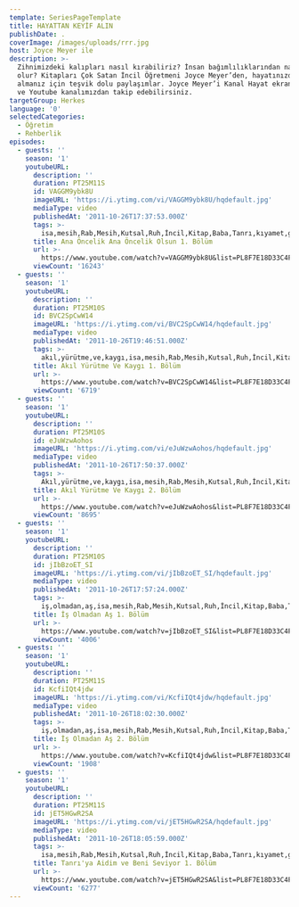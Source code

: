 ```yaml
---
template: SeriesPageTemplate
title: HAYATTAN KEYİF ALIN
publishDate: .
coverImage: /images/uploads/rrr.jpg
host: Joyce Meyer ile
description: >-
  Zihnimizdeki kalıpları nasıl kırabiliriz? İnsan bağımlılıklarından nasıl özgür
  olur? Kitapları Çok Satan İncil Öğretmeni Joyce Meyer’den, hayatınızdan zevk
  almanız için teşvik dolu paylaşımlar. Joyce Meyer’i Kanal Hayat ekranlarından
  ve Youtube kanalımızdan takip edebilirsiniz.
targetGroup: Herkes
language: '0'
selectedCategories:
  - Öğretim
  - Rehberlik
episodes:
  - guests: ''
    season: '1'
    youtubeURL:
      description: ''
      duration: PT25M11S
      id: VAGGM9ybk8U
      imageURL: 'https://i.ytimg.com/vi/VAGGM9ybk8U/hqdefault.jpg'
      mediaType: video
      publishedAt: '2011-10-26T17:37:53.000Z'
      tags: >-
        isa,mesih,Rab,Mesih,Kutsal,Ruh,İncil,Kitap,Baba,Tanrı,kıyamet,günü,Allah,depresyon,şifa,bereket,Özgürlük,Hastalık,Bunalım,Esenlik,Rahatlık,Mucize,Hristiyanlık,İman,Hz.,İsa,peygamber,İlah,Ruhsal,Protestan,Türk,Hristiyan,Kıyamet,İntihar,Cennet,Cehennem,din,lanet,Cin,Pastör,Kilise,Ahiret,neler,olacak,yargı,Ana,öncelik
      title: Ana Öncelik Ana Öncelik Olsun 1. Bölüm
      url: >-
        https://www.youtube.com/watch?v=VAGGM9ybk8U&list=PL8F7E18D33C4FACAA&index=2&t=0s
      viewCount: '16243'
  - guests: ''
    season: '1'
    youtubeURL:
      description: ''
      duration: PT25M10S
      id: BVC2SpCwW14
      imageURL: 'https://i.ytimg.com/vi/BVC2SpCwW14/hqdefault.jpg'
      mediaType: video
      publishedAt: '2011-10-26T19:46:51.000Z'
      tags: >-
        akıl,yürütme,ve,kaygı,isa,mesih,Rab,Mesih,Kutsal,Ruh,İncil,Kitap,Baba,Tanrı,kıyamet,günü,Allah,depresyon,şifa,bereket,Özgürlük,Hastalık,Bunalım,Esenlik,Rahatlık,Mucize,Hristiyanlık,İman,Hz.,İsa,peygamber,İlah,Ruhsal,Protestan,Türk,Hristiyan,Kıyamet,İntihar,Cennet,Cehennem,din,lanet,Cin,Pastör,Kilise,Ahiret,neler,olacak
      title: Akıl Yürütme Ve Kaygı 1. Bölüm
      url: >-
        https://www.youtube.com/watch?v=BVC2SpCwW14&list=PL8F7E18D33C4FACAA&index=3&t=0s
      viewCount: '6719'
  - guests: ''
    season: '1'
    youtubeURL:
      description: ''
      duration: PT25M10S
      id: eJuWzwAohos
      imageURL: 'https://i.ytimg.com/vi/eJuWzwAohos/hqdefault.jpg'
      mediaType: video
      publishedAt: '2011-10-26T17:50:37.000Z'
      tags: >-
        Akıl,yürütme,ve,kaygı,isa,mesih,Rab,Mesih,Kutsal,Ruh,İncil,Kitap,Baba,Tanrı,kıyamet,günü,Allah,depresyon,şifa,bereket,Özgürlük,Hastalık,Bunalım,Esenlik,Rahatlık,Mucize,Hristiyanlık,İman,Hz.,İsa,peygamber,İlah,Ruhsal,Protestan,Türk,Hristiyan,Kıyamet,İntihar,Cennet,Cehennem,din,lanet,Cin,Pastör,Kilise,Ahiret,neler,olacak,yargı
      title: Akıl Yürütme Ve Kaygı 2. Bölüm
      url: >-
        https://www.youtube.com/watch?v=eJuWzwAohos&list=PL8F7E18D33C4FACAA&index=4&t=0s
      viewCount: '8695'
  - guests: ''
    season: '1'
    youtubeURL:
      description: ''
      duration: PT25M10S
      id: jIbBzoET_SI
      imageURL: 'https://i.ytimg.com/vi/jIbBzoET_SI/hqdefault.jpg'
      mediaType: video
      publishedAt: '2011-10-26T17:57:24.000Z'
      tags: >-
        iş,olmadan,aş,isa,mesih,Rab,Mesih,Kutsal,Ruh,İncil,Kitap,Baba,Tanrı,kıyamet,günü,Allah,depresyon,şifa,bereket,Özgürlük,Hastalık,Bunalım,Esenlik,Rahatlık,Mucize,Hristiyanlık,İman,Hz.,İsa,peygamber,İlah,Ruhsal,Protestan,Türk,Hristiyan,Kıyamet,İntihar,Cennet,Cehennem,din,lanet,Cin,Pastör,Kilise,Ahiret,neler,olacak,yargı
      title: İş Olmadan Aş 1. Bölüm
      url: >-
        https://www.youtube.com/watch?v=jIbBzoET_SI&list=PL8F7E18D33C4FACAA&index=5&t=0s
      viewCount: '4006'
  - guests: ''
    season: '1'
    youtubeURL:
      description: ''
      duration: PT25M11S
      id: KcfiIQt4jdw
      imageURL: 'https://i.ytimg.com/vi/KcfiIQt4jdw/hqdefault.jpg'
      mediaType: video
      publishedAt: '2011-10-26T18:02:30.000Z'
      tags: >-
        iş,olmadan,aş,isa,mesih,Rab,Mesih,Kutsal,Ruh,İncil,Kitap,Baba,Tanrı,kıyamet,günü,Allah,depresyon,şifa,bereket,Özgürlük,Hastalık,Bunalım,Esenlik,Rahatlık,Mucize,Hristiyanlık,İman,Hz.,İsa,peygamber,İlah,Ruhsal,Protestan,Türk,Hristiyan,Kıyamet,İntihar,Cennet,Cehennem,din,lanet,Cin,Pastör,Kilise,Ahiret,neler,olacak
      title: İş Olmadan Aş 2. Bölüm
      url: >-
        https://www.youtube.com/watch?v=KcfiIQt4jdw&list=PL8F7E18D33C4FACAA&index=6&t=0s
      viewCount: '1908'
  - guests: ''
    season: '1'
    youtubeURL:
      description: ''
      duration: PT25M11S
      id: jET5HGwR2SA
      imageURL: 'https://i.ytimg.com/vi/jET5HGwR2SA/hqdefault.jpg'
      mediaType: video
      publishedAt: '2011-10-26T18:05:59.000Z'
      tags: >-
        isa,mesih,Rab,Mesih,Kutsal,Ruh,İncil,Kitap,Baba,Tanrı,kıyamet,günü,Allah,depresyon,şifa,bereket,Özgürlük,Hastalık,Bunalım,Esenlik,Rahatlık,Mucize,Hristiyanlık,İman,Hz.,İsa,peygamber,İlah,Ruhsal,Protestan,Türk,Hristiyan,Kıyamet,İntihar,Cennet,Cehennem,din,lanet,Cin,Pastör,Kilise,Ahiret,neler,olacak,yargı
      title: Tanrı'ya Aidim ve Beni Seviyor 1. Bölüm
      url: >-
        https://www.youtube.com/watch?v=jET5HGwR2SA&list=PL8F7E18D33C4FACAA&index=7&t=0s
      viewCount: '6277'
---
```


